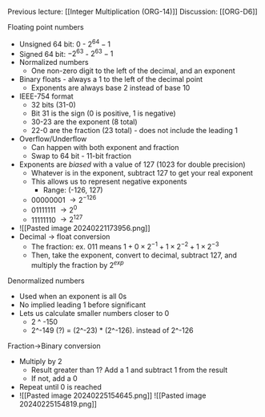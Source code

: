 Previous lecture: [[Integer Multiplication (ORG-14)]]
Discussion: [[ORG-D6]]


Floating point numbers
- Unsigned 64 bit: 0 - $2^{64} - 1$
- Signed 64 bit: $-2^{63}$ - $2^{63} - 1$
- Normalized numbers
	- One non-zero digit to the left of the decimal, and an exponent
- Binary floats - always a 1 to the left of the decimal point
	- Exponents are always base 2 instead of base 10
- IEEE-754 format
	- 32 bits (31-0)
	- Bit 31 is the sign (0 is positive, 1 is negative)
	- 30-23 are the exponent (8 total)
	- 22-0 are the fraction (23 total) - does not include the leading 1
- Overflow/Underflow
	- Can happen with both exponent and fraction
	- Swap to 64 bit - 11-bit fraction
- Exponents are *biased* with a value of 127 (1023 for double precision)
	- Whatever is in the exponent, subtract 127 to get your real exponent
	- This allows us to represent negative exponents
		- Range: (-126, 127)
	- 00000001 $\rightarrow 2^{-126}$
	- 01111111 $\rightarrow 2^0$
	- 11111110 $\rightarrow 2^{127}$
- ![[Pasted image 20240221173956.png]]
- Decimal -> float conversion
	- The fraction: ex. 011 means $1 + 0 \times 2^{-1} + 1 \times 2 ^ {-2} + 1 \times 2 ^ {-3}$ 
	- Then, take the exponent, convert to decimal, subtract 127, and multiply the fraction by $2^{exp}$ 

Denormalized numbers
- Used when an exponent is all 0s
- No implied leading 1 before significant
- Lets us calculate smaller numbers closer to 0
	- 2 ^ -150
	- 2^-149 (?) = (2^-23) * (2^-126). instead of 2^-126

Fraction->Binary conversion
- Multiply by 2
	- Result greater than 1? Add a 1 and subtract 1 from the result
	- If not, add a 0
- Repeat until 0 is reached
- ![[Pasted image 20240225154645.png]] ![[Pasted image 20240225154819.png]] 